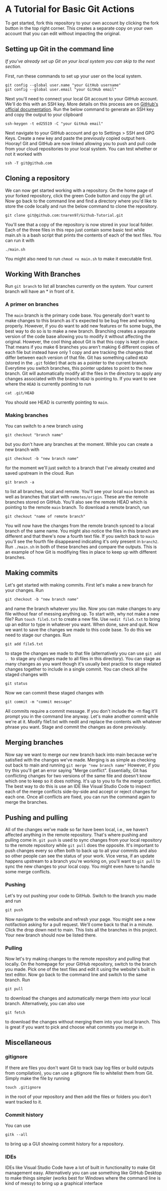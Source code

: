 # A Tutorial for Basic Git Actions
To get started, fork this repository to your own account by clicking the fork button in the top right corner. This creates a separate copy on your own account that you can edit without impacting the original.

## Setting up Git in the command line
*If you've already set up Git on your local system you can skip to the next section.*

First, run these commands to set up your user on the local system.
```
git config --global user.name "your GitHub username"
git config --global user.email "your GitHub email"
```
Next you'll need to connect your local Git account to your GitHub account. We'll do this with an SSH key. More details on this process are on [GitHub's official documentation](https://docs.github.com/en/authentication/connecting-to-github-with-ssh).
Run the below command to generate an SSH key and copy the output to your clipboard
```
ssh-keygen -t ed25519 -C "your GitHub email"
```
Next navigate to your GitHub account and go to Settings > SSH and GPG Keys. Create a new key and paste the previously copied output here.
Hooray! Git and GitHub are now linked allowing you to push and pull code from your cloud repositories to your local system.
You can test whether or not it worked with
```
ssh -T git@github.com
```

## Cloning a repository
We can now get started working with a repository. On the home page of your forked repository, click the green Code button and copy the git url.
Now go back to the command line and find a directory where you'd like to store the code locally and run the below command to clone the repository.
```
git clone git@github.com:tnaren97/Github-Tutorial.git
```
You'll see that a copy of the repository is now stored in your local folder. Each of the three files in this repo just contain some basic text while main.sh is a bash script that prints the contents of each of the text files. You can run it with 
```
./main.sh
```
You might also need to run ```chmod +x main.sh``` to make it executable first.

## Working With Branches
Run
```git branch```
to list all branches currently on the system. Your current branch will have an * in front of it. 
### A primer on branches
The ```main``` branch is the primary code base. You generally don't want to make changes to this branch as it's expected to be bug free and working properly. However, if you do want to add new features or fix some bugs, the best way to do so is to make a new branch. Branching creates a separate version of the code base allowing you to modify it without affecting the original. However, the cool thing about Git is that this copy is kept in-place. That means if you make 6 branches you aren't making 6 different copies of each file but instead have only 1 copy and are tracking the changes that differ between each version of that file. Git has something called ```HEAD``` (stored in the ```.git``` folder) that acts as a pointer to the current branch. Everytime you switch branches, this pointer updates to point to the new branch. Git will automatically modify all the files in the directory to apply any changes associated with the branch ```HEAD``` is pointing to. If you want to see where the ```HEAD``` is currently pointing to run 
```
cat .git/HEAD
```
You should see HEAD is currently pointing to ```main```.
### Making branches
You can switch to a new branch using 
```
git checkout "branch name"
```
but you don't have any branches at the moment. While you can create a new branch with 
```
git checkout -b "new branch name"
```
for the moment we'll just switch to a branch that I've already created and saved upstream in the cloud. Run
```
git branch -a
```
to list all branches, local and remote. You'll see your local ```main``` branch as well as branches that start with ```remotes/origin```. These are the remote branches stored on GitHub. You'll also see the remote HEAD which is pointing to the remote ```main``` branch. To download a remote branch, run 
```
git checkout "name of remote branch"
```
You will now have the changes from the remote branch synced to a local branch of the same name. You might also notice the files in this branch are different and that there's now a fourth text file. If you switch back to ```main``` you'll see the fourth file disappeared indicating it's only present in ```branch2```. Run ```./main.sh``` in both of these branches and compare the outputs. This is an example of how Git is modifiying files in place to keep up with different branches.
## Making commits
Let's get started with making commits. First let's make a new branch for your changes. Run 
```
git checkout -b "new branch name"
```
and name the branch whatever you like. Now you can make changes to any file without fear of messing anything up. To start with, why not make a new file? Run
```touch file5.txt```
to create a new file. Use ```nedit file5.txt``` to bring up an editor to type in whatever you want. When done, save and quit. Now we want to save the changes we made to this code base. To do this we need to stage our changes. Run
```
git add file5.txt
```
to stage the changes we made to that file (alternatively you can use ```git add . ``` to stage any changes made to all files in this directory). You can stage as many changes as you want though it's usually best practice to stage related changes together to include in a single commit. You can check all the staged changes with
```
git status
```
Now we can commit these staged changes with
```
git commit -m "commit message"
```
All commits require a commit message. If you don't include the -m flag it'll prompt you in the command line anyway.
Let's make another commit while we're at it. Modify file1.txt with nedit and replace the contents with whatever phrase you want. Stage and commit the changes as done previously.
## Merging branches
Now say we want to merge our new branch back into main because we're satisfied with the changes we've made. Merging is as simple as checking out back to main and running
```git merge "new branch name"```
However, if you try this you'll get an error saying "Merge conflict". Essentially, Git has conflicting changes for two versions of the same file and doesn't know which one to keep so it does nothing. It's up to you to fix the merge conflict. The best way to do this is use an IDE like Visual Studio Code to inspect each of the merge conflicts side-by-side and accept or reject changes for each one. Once all conflicts are fixed, you can run the command again to merge the branches.
## Pushing and pulling
All of the changes we've made so far have been local, i.e., we haven't affected anything in the remote repository. That's where pushing and pulling come in. ```git push``` is used to sync changes from your local repository to the remote repository while ```git pull``` does the opposite. It's important to push changes every so often both to back up to all your commits and also so other people can see the status of your work. Vice versa, if an update happens upstream to a branch you're working on, you'll want to ```git pull``` to sync the new changes to your local copy. You might even have to handle some merge conflicts.

### Pushing
Let's try out pushing your code to GitHub. Switch to the branch you made and run 
```
git push
```
Now navigate to the website and refresh your page. You might see a new notifaction asking for a pull request. We'll come back to that in a minute. Click the drop down next to main. This lists all the branches in this project. Your new branch should now be listed there.
### Pulling
Now let's try making changes to the remote repository and pulling that locally. On the homepage for your GitHub repository, switch to the branch you made. Pick one of the text files and edit it using the website's built in text editor. Now go back to the command line and switch to the same branch. Run 
```
git pull
```
to download the changes and automatically merge them into your local branch. Alternatively, you can also use 
```
git fetch
```
to download the changes without merging them into your local branch. This is great if you want to pick and choose what commits you merge in.
## Miscellaneous
### gitignore
If there are files you don't want Git to track (say log files or build outputs from compilation), you can use a gitignore file to whitelist them from Git. Simply make the file by running 
```
touch .gitignore
```
in the root of your repository and then add the files or folders you don't want tracked to it.
### Commit history
You can use 
```
gitk --all
```
to bring up a GUI showing commit history for a repository.
### IDEs
IDEs like Visual Studio Code have a lot of built in functionality to make Git management easy. Alternatively you can use something like GitHub Desktop to make things simpler (works best for Windows where the command line is kind of messy)
to bring up a graphical interface
